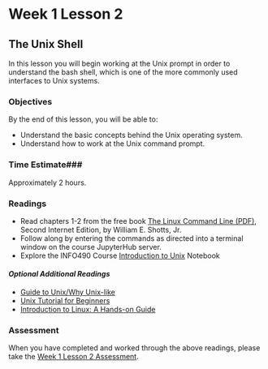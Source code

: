 # Week 1 Lesson 2 #
## The Unix Shell ##

In this lesson you will begin working at the Unix prompt in order to
understand the bash shell, which is one of the more commonly used 
interfaces to Unix systems.

### Objectives ###
By the end of this lesson, you will be able to:

- Understand the basic concepts behind the Unix operating system.
- Understand how to work at the Unix command prompt.

### Time Estimate###

Approximately 2 hours.

### Readings ###

- Read chapters 1-2 from the free book [The Linux Command Line
(PDF)](http://sourceforge.net/projects/linuxcommand/?source=dlp), Second
Internet Edition, by William E. Shotts, Jr. 
- Follow along by entering the commands as directed into a terminal
window on the course JupyterHub server.
- Explore the INFO490 Course [Introduction to Unix](notebooks/introduction2unix.ipynb) Notebook
 
#### *Optional Additional Readings* ####
- [Guide to Unix/Why Unix-like](https://en.wikibooks.org/wiki/Guide_to_Unix/Why_Unix-like)
- [Unix Tutorial for Beginners](http://www.ee.surrey.ac.uk/Teaching/Unix/)
- [Introduction to Linux: A Hands-on Guide](http://www.tldp.org/LDP/intro-linux/html/index.html)

### Assessment ###

When you have completed and worked through the above readings, please
take the [Week 1 Lesson 2
Assessment][QL].

[QL]:https://learn.illinois.edu/mod/quiz/view.php?id=1629390



